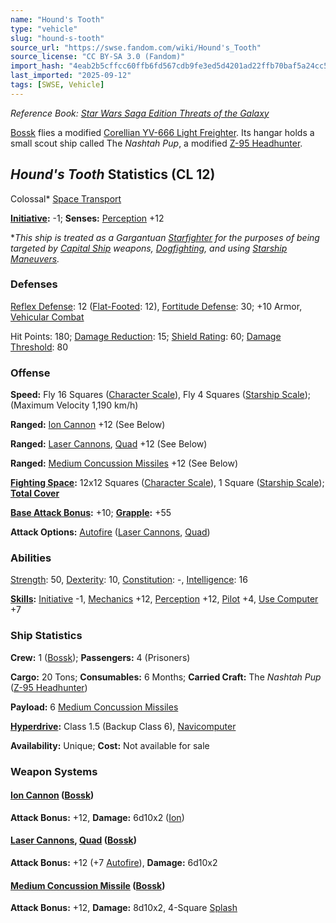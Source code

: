 ```yaml
---
name: "Hound's Tooth"
type: "vehicle"
slug: "hound-s-tooth"
source_url: "https://swse.fandom.com/wiki/Hound's_Tooth"
source_license: "CC BY-SA 3.0 (Fandom)"
import_hash: "4eab2b5cffcc60ffb6fd567cdb9fe3ed5d4201ad22ffb70baf5a24cc515993c0"
last_imported: "2025-09-12"
tags: [SWSE, Vehicle]
---
```

*Reference Book: [Star Wars Saga Edition Threats of the Galaxy](https://swse.fandom.com/wiki/Star_Wars_Saga_Edition_Threats_of_the_Galaxy)*

[Bossk](https://swse.fandom.com/wiki/Bossk) flies a modified [Corellian YV-666 Light Freighter](https://swse.fandom.com/wiki/Corellian_YV-666_Light_Freighter). Its hangar holds a small scout ship called The *Nashtah Pup*, a modified [Z-95 Headhunter](https://swse.fandom.com/wiki/Z-95_Headhunter).

## *Hound's Tooth* Statistics (CL 12)
Colossal* [Space Transport](https://swse.fandom.com/wiki/Space_Transport)

**[Initiative](https://swse.fandom.com/wiki/Initiative):** -1; **Senses:** [Perception](https://swse.fandom.com/wiki/Perception) +12

**This ship is treated as a Gargantuan [Starfighter](https://swse.fandom.com/wiki/Starfighter) for the purposes of being targeted by [Capital Ship](https://swse.fandom.com/wiki/Capital_Ship) weapons, [Dogfighting](https://swse.fandom.com/wiki/Dogfighting), and using [Starship Maneuvers](https://swse.fandom.com/wiki/Starship_Maneuvers).*
### Defenses
[Reflex Defense](https://swse.fandom.com/wiki/Reflex_Defense_(Vehicles)): 12 ([Flat-Footed](https://swse.fandom.com/wiki/Flat-Footed): 12), [Fortitude Defense](https://swse.fandom.com/wiki/Fortitude_Defense_(Vehicles)): 30; +10 Armor, [Vehicular Combat](https://swse.fandom.com/wiki/Vehicular_Combat)

Hit Points: 180; [Damage Reduction](https://swse.fandom.com/wiki/Damage_Reduction): 15; [Shield Rating](https://swse.fandom.com/wiki/Shield_Rating): 60; [Damage Threshold](https://swse.fandom.com/wiki/Damage_Threshold_(Vehicles)): 80
### Offense
**Speed:** Fly 16 Squares ([Character Scale](https://swse.fandom.com/wiki/Character_Scale)), Fly 4 Squares ([Starship Scale](https://swse.fandom.com/wiki/Starship_Scale)); (Maximum Velocity 1,190 km/h)

**Ranged:** [Ion Cannon](https://swse.fandom.com/wiki/Ion_Cannon) +12 (See Below)

**Ranged:** [Laser Cannons](https://swse.fandom.com/wiki/Laser_Cannons), [Quad](https://swse.fandom.com/wiki/Quad) +12 (See Below)

**Ranged:** [Medium Concussion Missiles](https://swse.fandom.com/wiki/Medium_Concussion_Missiles) +12 (See Below)

**[Fighting Space](https://swse.fandom.com/wiki/Fighting_Space):** 12x12 Squares ([Character Scale](https://swse.fandom.com/wiki/Character_Scale)), 1 Square ([Starship Scale](https://swse.fandom.com/wiki/Starship_Scale)); **[Total Cover](https://swse.fandom.com/wiki/Total_Cover)**

**[Base Attack Bonus](https://swse.fandom.com/wiki/Base_Attack_Bonus):** +10; **[Grapple](https://swse.fandom.com/wiki/Grapple):** +55

**Attack Options:** [Autofire](https://swse.fandom.com/wiki/Autofire_(Vehicle_Combat)) ([Laser Cannons](https://swse.fandom.com/wiki/Laser_Cannons), [Quad](https://swse.fandom.com/wiki/Quad))
### Abilities
[Strength](https://swse.fandom.com/wiki/Strength): 50, [Dexterity](https://swse.fandom.com/wiki/Dexterity): 10, [Constitution](https://swse.fandom.com/wiki/Constitution): -, [Intelligence](https://swse.fandom.com/wiki/Intelligence): 16

**[Skills](https://swse.fandom.com/wiki/Skills):** [Initiative](https://swse.fandom.com/wiki/Initiative) -1, [Mechanics](https://swse.fandom.com/wiki/Mechanics) +12, [Perception](https://swse.fandom.com/wiki/Perception) +12, [Pilot](https://swse.fandom.com/wiki/Pilot) +4, [Use Computer](https://swse.fandom.com/wiki/Use_Computer) +7
### Ship Statistics
**Crew:** 1 ([Bossk](https://swse.fandom.com/wiki/Bossk)); **Passengers:** 4 (Prisoners)

**Cargo:** 20 Tons; **Consumables:** 6 Months; **Carried Craft:** The *Nashtah Pup* ([Z-95 Headhunter](https://swse.fandom.com/wiki/Z-95_Headhunter))

**Payload:** 6 [Medium Concussion Missiles](https://swse.fandom.com/wiki/Medium_Concussion_Missiles)

**[Hyperdrive](https://swse.fandom.com/wiki/Hyperdrive):** Class 1.5 (Backup Class 6), [Navicomputer](https://swse.fandom.com/wiki/Navicomputer)

**Availability:** Unique; **Cost:** Not available for sale
### Weapon Systems
#### **[Ion Cannon](https://swse.fandom.com/wiki/Ion_Cannon) ([Bossk](https://swse.fandom.com/wiki/Bossk))**
**Attack Bonus:** +12, **Damage:** 6d10x2 ([Ion](https://swse.fandom.com/wiki/Ion))
#### **[Laser Cannons](https://swse.fandom.com/wiki/Laser_Cannons), [Quad](https://swse.fandom.com/wiki/Quad) ([Bossk](https://swse.fandom.com/wiki/Bossk))**
**Attack Bonus:** +12 (+7 [Autofire](https://swse.fandom.com/wiki/Autofire_(Vehicle_Combat))), **Damage:** 6d10x2
#### **[Medium Concussion Missile](https://swse.fandom.com/wiki/Medium_Concussion_Missile) ([Bossk](https://swse.fandom.com/wiki/Bossk))**
**Attack Bonus:** +12, **Damage:** 8d10x2, 4-Square [Splash](https://swse.fandom.com/wiki/Splash)